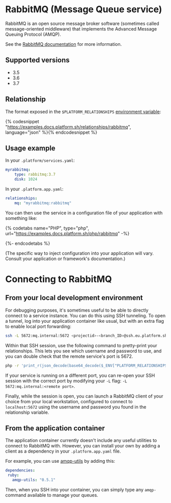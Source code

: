 # RabbitMQ (Message Queue service)

RabbitMQ is an open source message broker software (sometimes called message-oriented middleware) that implements the Advanced Message Queuing Protocol (AMQP).

See the [RabbitMQ documentation](http://www.rabbitmq.com/documentation.html) for more information.

## Supported versions

* 3.5
* 3.6
* 3.7

## Relationship

The format exposed in the ``$PLATFORM_RELATIONSHIPS`` [environment variable](/development/variables.md#platformsh-provided-variables):

{% codesnippet "https://examples.docs.platform.sh/relationships/rabbitmq", language="json" %}{% endcodesnippet %}

## Usage example

In your ``.platform/services.yaml``:

```yaml
myrabbitmq:
    type: rabbitmq:3.7
    disk: 1024
```

In your ``.platform.app.yaml``:

```yaml
relationships:
    mq: "myrabbitmq:rabbitmq"
```

You can then use the service in a configuration file of your application with something like:

{% codetabs name="PHP", type="php", url="https://examples.docs.platform.sh/php/rabbitmq" -%}

{%- endcodetabs %}

(The specific way to inject configuration into your application will vary. Consult your application or framework's documentation.)

# Connecting to RabbitMQ

## From your local development environment

For debugging purposes, it's sometimes useful to be able to directly connect to a service instance. You can do this using SSH tunneling. To open a tunnel, log into your application container like usual, but with an extra flag to enable local port forwarding:

```bash
ssh -L 5672:mq.internal:5672 <projectid>-<branch_ID>@ssh.eu.platform.sh
```

Within that SSH session, use the following command to pretty-print your relationships. This lets you see which username and password to use, and you can double check that the remote service's port is 5672.

```bash
php -r 'print_r(json_decode(base64_decode($_ENV["PLATFORM_RELATIONSHIPS"])));'
```

If your service is running on a different port, you can re-open your SSH session with the correct port by modifying your `-L` flag: `-L 5672:mq.internal:<remote port>`.

Finally, while the session is open, you can launch a RabbitMQ client of your choice from your local workstation, configured to connect to `localhost:5672` using the username and password you found in the relationship variable.

## From the application container

The application container currently doesn't include any useful utilities to connect to RabbitMQ with. However, you can install your own by adding a client as a dependency in your `.platform.app.yaml` file.

For example, you can use [amqp-utils](https://github.com/dougbarth/amqp-utils/) by adding this:

 ```yaml
dependencies:
  ruby:
    amqp-utils: "0.5.1"
```

Then, when you SSH into your container, you can simply type any `amqp-` command available to manage your queues.

